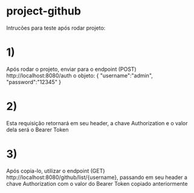 # project-github
Intrucões para teste após rodar projeto:
# 1) 
Após rodar o projeto, enviar para o endpoint (POST) http://localhost:8080/auth o objeto:
{
    "username":"admin",
    "password":"12345"
}
# 2)
Esta requisição retornará em seu header, a chave Authorization e o valor dela será o Bearer Token

# 3)
Após copia-lo, utilizar o endpoint (GET) http://localhost:8080/github/list/{username}, passando em seu header a chave Authorization com o valor do Bearer Token copiado anteriormente
